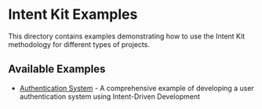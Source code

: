 # Intent Kit Examples

This directory contains examples demonstrating how to use the Intent Kit methodology for different types of projects.

## Available Examples

- [Authentication System](authentication-example.md) - A comprehensive example of developing a user authentication system using Intent-Driven Development